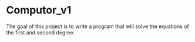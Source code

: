 # Computor_v1
The goal of this project is to write a program that will solve the equations of the first and second degree.
